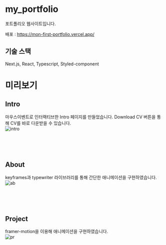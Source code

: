 ﻿# my_portfolio
포트폴리오 웹사이트입니다.

배포 : https://mon-first-portfolio.vercel.app/

## 기술 스택
Next.js, React, Typescript, Styled-component


# 미리보기
## Intro 
마우스이벤트로 인터랙티브한 Intro 페이지를 만들었습니다.
Download CV 버튼을 통해 CV를 바로 다운받을 수 있습니다.
<br>
![intro](https://github.com/susuje/openMarket/assets/115439373/c5fd9335-ff92-42b1-912d-5a2dc7af348e)

<br>
<br>
<br>

## About
keyframes과 typewriter 라이브러리를 통해 간단한 애니메이션을 구현하였습니다. 
<br>
![ab](https://github.com/susuje/openMarket/assets/115439373/6a89feb4-af5a-4846-b251-307f9a577e16)

<br>
<br>
<br>

## Project 

framer-motion을 이용해 애니메이션을 구현하였습니다.
<br>
![pr](https://github.com/susuje/openMarket/assets/115439373/87beb63f-bec2-4617-b978-a3a727fdbc8f)

